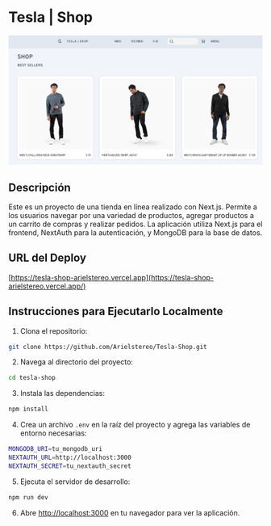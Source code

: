 # Tesla | Shop

![Shop](/public/tesla.jpeg)

## Descripción

Este es un proyecto de una tienda en línea realizado con Next.js. Permite a los usuarios navegar por una variedad de productos, agregar productos a un carrito de compras y realizar pedidos. La aplicación utiliza Next.js para el frontend, NextAuth para la autenticación, y MongoDB para la base de datos.

## URL del Deploy
[https://tesla-shop-arielstereo.vercel.app](https://tesla-shop-arielstereo.vercel.app/)

## Instrucciones para Ejecutarlo Localmente

1. Clona el repositorio:

```sh
git clone https://github.com/Arielstereo/Tesla-Shop.git
```

2. Navega al directorio del proyecto:
```sh
cd tesla-shop
```

3. Instala las dependencias:
```sh
npm install
```

4. Crea un archivo `.env` en la raíz del proyecto y agrega las variables de entorno necesarias:
```sh
MONGODB_URI=tu_mongodb_uri
NEXTAUTH_URL=http://localhost:3000
NEXTAUTH_SECRET=tu_nextauth_secret
```

5. Ejecuta el servidor de desarrollo:
```sh
npm run dev
```

6. Abre [http://localhost:3000](http://localhost:3000) en tu navegador para ver la aplicación.
